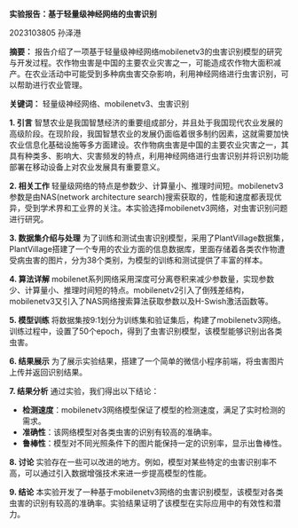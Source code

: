 **实验报告：基于轻量级神经网络的虫害识别**

2023103805 孙泽港

**摘要：** 报告介绍了一项基于轻量级神经网络mobilenetv3的虫害识别模型的研究与开发过程。农作物虫害是中国的主要农业灾害之一，可能造成农作物大面积减产。在农业活动中可能受到多种病虫害交杂影响，利用神经网络进行虫害识别，可以帮助进行农业管理。

**关键词：** 轻量级神经网络、mobilenetv3、虫害识别

**1. 引言** 智慧农业是我国智慧经济的重要组成部分，并且处于我国现代农业发展的高级阶段。在现阶段，我国智慧农业的发展仍面临着很多制约因素，这就需要加快农业信息化基础设施等多方面建设。农作物病虫害是中国的主要农业灾害之一，其具有种类多、影响大、灾害频发的特点，利用神经网络进行虫害识别并将识别功能部署在移动设备上对农业发展具有重要意义。

**2. 相关工作** 轻量级网络的特点是参数少、计算量小、推理时间短。mobilenetv3参数是由NAS(network architecture search)搜索获取的，性能和速度都表现优异，受到学术界和工业界的关注。本实验选择mobilenetv3网络，对虫害识别问题进行研究。

**3. 数据集介绍与处理** 为了训练和测试虫害识别模型，采用了PlantVillage数据集，PlantVillage搭建了一个专用的农业方面的信息数据库，里面存储着各类农作物遭受病虫害的图片，分为38个类别，为模型的训练和测试提供了丰富的样本。

**4. 算法详解** mobilenet系列网络采用深度可分离卷积来减少参数量，实现参数少、计算量小、推理时间短的特点。mobilenetv2引入了倒残差结构，mobilenetv3又引入了NAS网络搜索算法获取参数以及H-Swish激活函数等。

**5. 模型训练** 将数据集按9:1划分为训练集和验证集后，构建了mobilenetv3网络。训练过程中，设置了50个epoch，得到了虫害识别模型，该模型能够识别出各类虫害。

**6. 结果展示** 为了展示实验结果，搭建了一个简单的微信小程序前端，将虫害图片上传并返回识别结果。

**7. 结果分析** 通过实验，我们得出以下结论：

- **检测速度**：mobilenetv3网络模型保证了模型的检测速度，满足了实时检测的需求。
- **准确性**：该网络模型对各类虫害的识别有较高的准确率。
- **鲁棒性**：模型对不同光照条件下的图片能保持一定的识别率，显示出鲁棒性。

**8. 讨论** 实验存在一些可以改进的地方。例如，模型对某些特定的虫害识别率不高，可以通过引入数据增强技术来进一步提高模型的性能。

**9. 结论** 本实验开发了一种基于mobilenetv3网络的虫害识别模型，该模型对各类虫害的识别有较高的准确率。实验结果证明了该模型在实际应用中的有效性和潜力。
